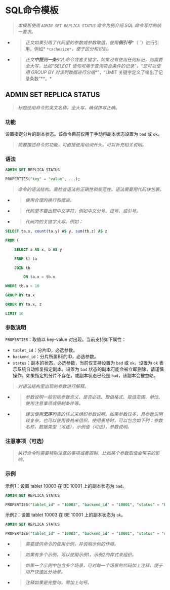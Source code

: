 # SQL命令模板

> *本模板使用 `ADMIN SET REPLICA STATUS` 命令为例介绍 SQL 命令写作的统一要求。*

- > *正文如果引用了代码里的参数或参数取值，使用****倒引号****（``）进行引用，例如* `*cachesize*`*，便于区分和识别。*

- > *正文**中提到一条**SQL命令或者关键字，如果没有使用任何标记，则需要全大写，比如“SELECT 语句可用于查询符合条件的记录”，“您可以使用 GROUP BY 对该列数据进行分组**”，“LIMIT 关键字定义了输出了记录条数”**。*

## ADMIN SET REPLICA STATUS

> *标题使用命令的英文名称，全大写，确保拼写正确。*

### 功能

设置指定分片的副本状态。该命令目前仅用于手动将副本状态设置为 `bad` 或 `ok`。

> *简要描述命令的功能，可直接使用动词开头。可以补充相关说明。*

### 语法

```SQL
ADMIN SET REPLICA STATUS

PROPERTIES("key" = "value", ...);
```

> *命令的语法结构。需检查语法的正确性和规范性。语法需要用代码块包裹。*

- > *使用合理的换行和缩进。*

- > *代码里不要出现中文字符，例如中文分号、逗号、或引号。*

- > *代码内的关键字大写。例如：*

```SQL
SELECT ta.x, count(ta.y) AS y, sum(tb.z) AS z

FROM (

    SELECT a AS x, b AS y

    FROM t) ta

    JOIN tb

        ON ta.x = tb.x

WHERE tb.a > 10

GROUP BY ta.x

ORDER BY ta.x, z

LIMIT 10
```

### 参数说明

`PROPERTIES`：取值以 key-value 对出现。当前支持如下属性：

- `tablet_id`：分片ID，必选参数。
- `backend_id`：分片所属BE的ID，必选参数。
- `status`：副本的状态，必选参数，当前仅支持设置为 `bad` 或 `ok`。设置为 `ok` 表示系统自动修复指定副本。设置为 `bad` 状态的副本可能会被立即删除，请谨慎操作。如果指定的分片不存在，或副本状态已经是 `bad`，该副本会被忽略。

> *对语法结构里出现的参数进行解释。*

- > *参数说明一般包括参数含义、是否必选、取值格式、取值范围、单位、使用注意事项或限制条件等。*

- > *建议使用****无序****列表的样式来组织参数说明。如果参数较多，且参数说明较复杂，也可以使用表格来组织。使用表格时，可以包含如下列：参数名称，数据类型（可选），示例值（可选），参数说明。*

### 注意事项（可选）

> *执行命令时需要特别注意的事项或者限制，比如某个参数取值会带来的影响。*

### 示例

示例1：设置 tablet 10003 在 BE 10001 上的副本状态为 `bad`。

```SQL
ADMIN SET REPLICA STATUS

PROPERTIES("tablet_id" = "10003", "backend_id" = "10001", "status" = "bad");
```

示例2：设置 tablet 10003 在 BE 10001 上的副本状态为 `ok`。

```SQL
ADMIN SET REPLICA STATUS

PROPERTIES("tablet_id" = "10003", "backend_id" = "10001", "status" = "ok");
```

- > *需要提供命令的使用示例，并说明示例的作用。*

- > *如果有多个示例，可以使用示例1，示例2的样式来组织。*

- > *如果一个示例中包含多个场景，可对每一个场景的代码加上注释，便于用户快速区分场景。*

- > *注释如果是完整句，需加上句号。*

